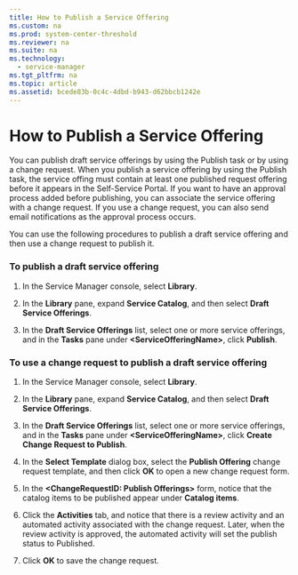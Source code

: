 ```yaml
---
title: How to Publish a Service Offering
ms.custom: na
ms.prod: system-center-threshold
ms.reviewer: na
ms.suite: na
ms.technology: 
  - service-manager
ms.tgt_pltfrm: na
ms.topic: article
ms.assetid: bcede83b-0c4c-4dbd-b943-d62bbcb1242e
---
```

# How to Publish a Service Offering
You can publish draft service offerings by using the Publish task or by using a change request. When you publish a service offering by using the Publish task, the service offing must contain at least one published request offering before it appears in the Self\-Service Portal. If you want to have an approval process added before publishing, you can associate the service offering with a change request. If you use a change request, you can also send email notifications as the approval process occurs.

You can use the following procedures to publish a draft service offering and then use a change request to publish it.

### To publish a draft service offering

1.  In the Service Manager console, select **Library**.

2.  In the **Library** pane, expand **Service Catalog**, and then select **Draft Service Offerings**.

3.  In the **Draft Service Offerings** list, select one or more service offerings, and in the **Tasks** pane under **\<ServiceOfferingName\>**, click **Publish**.

### To use a change request to publish a draft service offering

1.  In the Service Manager console, select **Library**.

2.  In the **Library** pane, expand **Service Catalog**, and then select **Draft Service Offerings**.

3.  In the **Draft Service Offerings** list, select one or more service offerings, and in the **Tasks** pane under **\<ServiceOfferingName\>**, click **Create Change Request to Publish**.

4.  In the **Select Template** dialog box, select the **Publish Offering** change request template, and then click **OK** to open a new change request form.

5.  In the **\<ChangeRequestID: Publish Offerings\>** form, notice that the catalog items to be published appear under **Catalog items**.

6.  Click the **Activities** tab, and notice that there is a review activity and an automated activity associated with the change request. Later, when the review activity is approved, the automated activity will set the publish status to Published.

7.  Click **OK** to save the change request.


